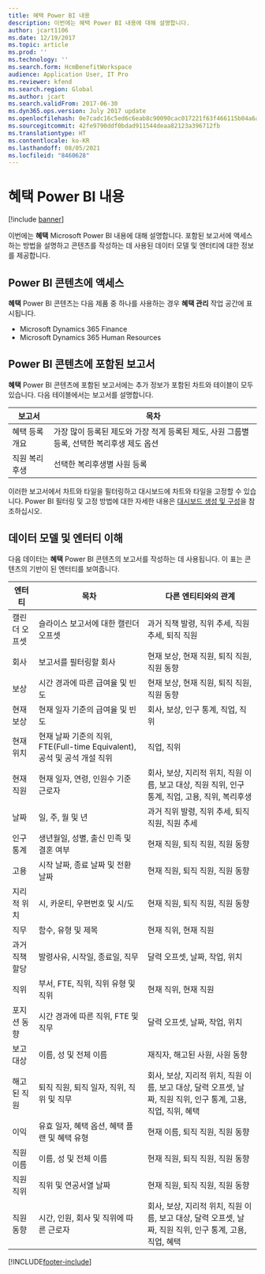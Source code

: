 ```yaml
---
title: 혜택 Power BI 내용
description: 이번에는 혜택 Power BI 내용에 대해 설명합니다.
author: jcart1106
ms.date: 12/19/2017
ms.topic: article
ms.prod: ''
ms.technology: ''
ms.search.form: HcmBenefitWorkspace
audience: Application User, IT Pro
ms.reviewer: kfend
ms.search.region: Global
ms.author: jcart
ms.search.validFrom: 2017-06-30
ms.dyn365.ops.version: July 2017 update
ms.openlocfilehash: 0e7cadc16c5ed6c6eab8c90090cac017221f63f466115b04a6a3b843db44b1c7
ms.sourcegitcommit: 42fe9790ddf0bdad911544deaa82123a396712fb
ms.translationtype: HT
ms.contentlocale: ko-KR
ms.lasthandoff: 08/05/2021
ms.locfileid: "8460628"
---
```

# <a name="benefits-power-bi-content"></a>혜택 Power BI 내용

[!include [banner](../includes/banner.md)]

이번에는 **혜택** Microsoft Power BI 내용에 대해 설명합니다. 포함된 보고서에 액세스하는 방법을 설명하고 콘텐츠를 작성하는 데 사용된 데이터 모델 및 엔터티에 대한 정보를 제공합니다.

## <a name="accessing-the-power-bi-content"></a>Power BI 콘텐츠에 액세스
**혜택** Power BI 콘텐츠는 다음 제품 중 하나를 사용하는 경우 **혜택 관리** 작업 공간에 표시됩니다.

- Microsoft Dynamics 365 Finance
- Microsoft Dynamics 365 Human Resources

## <a name="reports-that-are-included-in-the-power-bi-content"></a>Power BI 콘텐츠에 포함된 보고서
**혜택** Power BI 콘텐츠에 포함된 보고서에는 추가 정보가 포함된 차트와 테이블이 모두 있습니다. 다음 테이블에서는 보고서를 설명합니다.

| 보고서                      | 목차                                                                                       |
|-----------------------------|------------------------------------------------------------------------------------------------|
| 혜택 등록 개요 | 가장 많이 등록된 제도와 가장 적게 등록된 제도, 사원 그룹별 등록, 선택한 복리후생 제도 옵션 |
| 직원 복리후생           | 선택한 복리후생별 사원 등록                                                        |

이러한 보고서에서 차트와 타일을 필터링하고 대시보드에 차트와 타일을 고정할 수 있습니다. Power BI 필터링 및 고정 방법에 대한 자세한 내용은 [대시보드 생성 및 구성](https://powerbi.microsoft.com/guided-learning/powerbi-learning-4-2-create-configure-dashboards)을 참조하십시오.

## <a name="understanding-the-data-model-and-entities"></a>데이터 모델 및 엔터티 이해
다음 데이터는 **혜택** Power BI 콘텐츠의 보고서를 작성하는 데 사용됩니다. 이 표는 콘텐츠의 기반이 된 엔터티를 보여줍니다.

| 엔터티                   | 목차                                                                                                   | 다른 엔티티와의 관계 |
|--------------------------|------------------------------------------------------------------------------------------------------------|-----------------------------------|
| 캘린더 오프셋          | 슬라이스 보고서에 대한 캘린더 오프셋                                                                          | 과거 직책 발령, 직위 추세, 직원 추세, 퇴직 직원 |
| 회사                  | 보고서를 필터링할 회사                                                                             | 현재 보상, 현재 직원, 퇴직 직원, 직원 동향 |
| 보상             | 시간 경과에 따른 급여율 및 빈도                                                                           | 현재 보상, 현재 직원, 퇴직 직원, 직원 동향 |
| 현재 보상     | 현재 일자 기준의 급여율 및 빈도                                                              | 회사, 보상, 인구 통계, 직업, 직위 |
| 현재 위치         | 현재 날짜 기준의 직위, FTE(Full-time Equivalent), 공석 및 공석 개설 직위 | 직업, 직위 |
| 현재 직원         | 현재 일자, 연령, 인원수 기준 근로자                                                         | 회사, 보상, 지리적 위치, 직원 이름, 보고 대상, 직원 직위, 인구 통계, 직업, 고용, 직위, 복리후생 |
| 날짜                     | 일, 주, 월 및 년                                                                             | 과거 직위 발령, 직위 추세, 퇴직 직원, 직원 추세 |
| 인구통계             | 생년월일, 성별, 출신 민족 및 결혼 여부                                                   | 현재 직원, 퇴직 직원, 직원 동향 |
| 고용               | 시작 날짜, 종료 날짜 및 전환 날짜                                                                  | 현재 직원, 퇴직 직원, 직원 동향 |
| 지리적 위치      | 시, 카운티, 우편번호 및 시/도                                                           | 현재 직원, 퇴직 직원, 직원 동향 |
| 직무                      | 함수, 유형 및 제목                                                                                  | 현재 직위, 현재 직원 |
| 과거 직책 할당 | 발령사유, 시작일, 종료일, 직무                                                           | 달력 오프셋, 날짜, 작업, 위치 |
| 직위                 | 부서, FTE, 직위, 직위 유형 및 직위                                                        | 현재 직위, 현재 직원 |
| 포지션 동향           | 시간 경과에 따른 직위, FTE 및 직무                                                                          | 달력 오프셋, 날짜, 작업, 위치 |
| 보고 대상               | 이름, 성 및 전체 이름                                                                       | 재직자, 해고된 사원, 사원 동향 |
| 해고된 직원      | 퇴직 직원, 퇴직 일자, 직위, 직위 및 직무                                           | 회사, 보상, 지리적 위치, 직원 이름, 보고 대상, 달력 오프셋, 날짜, 직원 직위, 인구 통계, 고용, 직업, 직위, 혜택 |
| 이익                 | 유효 일자, 혜택 옵션, 혜택 플랜 및 혜택 유형                                             | 현재 이름, 퇴직 직원, 직원 동향 |
| 직원 이름            | 이름, 성 및 전체 이름                                                                       | 현재 직원, 퇴직 직원, 직원 동향 |
| 직원 직위           | 직위 및 연공서열 날짜                                                                                   | 현재 직원, 퇴직 직원, 직원 동향 |
| 직원 동향           | 시간, 인원, 회사 및 직위에 따른 근로자                                                        | 회사, 보상, 지리적 위치, 직원 이름, 보고 대상, 달력 오프셋, 날짜, 직원 직위, 인구 통계, 고용, 직업, 혜택 |


[!INCLUDE[footer-include](../../../includes/footer-banner.md)]
